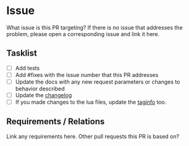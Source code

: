 # Issue

What issue is this PR targeting? If there is no issue that addresses the problem, please open a corresponding issue and link it here.

## Tasklist

 - [ ] Add tests
 - [ ] Add #fixes with the issue number that this PR addresses
 - [ ] Update the docs with any new request parameters or changes to behavior described
 - [ ] Update the [changelog](CHANGELOG.md)
 - [ ] If you made changes to the lua files, update the [taginfo](taginfo.json) too.

## Requirements / Relations

 Link any requirements here. Other pull requests this PR is based on?
